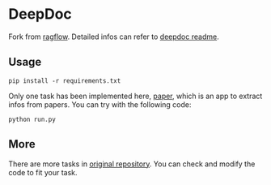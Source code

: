 # DeepDoc

Fork from [ragflow](https://github.com/infiniflow/ragflow/tree/main/deepdoc). Detailed infos can refer to [deepdoc readme](https://github.com/infiniflow/ragflow/tree/main/deepdoc#deepdoc).

## Usage

```
pip install -r requirements.txt
```

Only one task has been implemented here, [paper](./tasks/paper.py), which is an app to extract infos from papers. You can try with the following code:
```
python run.py
```

## More

There are more tasks in [original repository](https://github.com/infiniflow/ragflow/tree/main/rag/app). You can check and modify the code to fit your task.